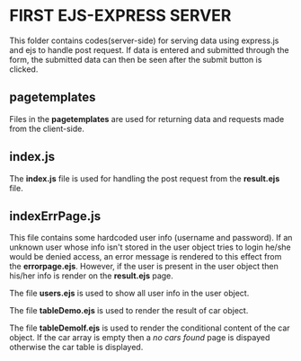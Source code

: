 # FIRST EJS-EXPRESS SERVER

This folder contains codes(server-side) for serving data using express.js and ejs to handle post request. If data is entered and submitted through the form, the submitted data can then be seen after the submit button is clicked.

## pagetemplates
Files in the **pagetemplates** are used for returning data and requests made from the client-side.

## index.js
The **index.js** file is used for handling the post request from the **result.ejs** file.

## indexErrPage.js
This file contains some hardcoded user info (username and password). If an unknown user whose info isn't stored in the user object tries to login he/she would be denied access, an error message is rendered to this effect from the **errorpage.ejs**. However, if the user is present in the user object then his/her info is render on the **result.ejs** page. 

The file **users.ejs** is used to show all user info in the user object.

The file **tableDemo.ejs** is used to render the result of car object.

The file **tableDemoIf.ejs** is used to render the conditional content of the car object. If the car array is empty then a *no cars found* page is dispayed otherwise the car table is displayed. 